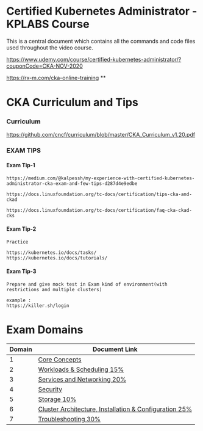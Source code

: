 # Certified Kubernetes Administrator - KPLABS Course

This is a central document which contains all the commands and code files used throughout the video course. 

https://www.udemy.com/course/certified-kubernetes-administrator/?couponCode=CKA-NOV-2020	

https://rx-m.com/cka-online-training **

# CKA Curriculum and Tips

### Curriculum
https://github.com/cncf/curriculum/blob/master/CKA_Curriculum_v1.20.pdf

### EXAM TIPS

#### Exam Tip-1
```
https://medium.com/@kalpessh/my-experience-with-certified-kubernetes-administrator-cka-exam-and-few-tips-d287d4e9edbe

https://docs.linuxfoundation.org/tc-docs/certification/tips-cka-and-ckad
                
https://docs.linuxfoundation.org/tc-docs/certification/faq-cka-ckad-cks
```

#### Exam Tip-2
```
Practice

https://kubernetes.io/docs/tasks/
https://kubernetes.io/docs/tutorials/
```

#### Exam Tip-3 
```
Prepare and give mock test in Exam kind of environment(with restrictions and multiple clusters)

example :
https://killer.sh/login
```
# Exam Domains

| Domain | Document Link |
| ------ | ------ |
| 1 | [Core Concepts][PlDa] |
| 2 | [Workloads & Scheduling 15%][PlDb] |
| 3 | [Services and Networking 20%][PlDc] 
| 4 | [Security][PlDe] |
| 5 | [Storage 10%][PlDf] |
| 6 | [Cluster Architecture, Installation & Configuration 25%][PlDg] |
| 7 | [Troubleshooting 30%][PlDi] |



   [PlDa]: <https://github.com/zealvora/certified-kubernetes-administrator/tree/master/Domain%201%20-%20Core%20Concepts>
   [PlDb]: <https://github.com/zealvora/certified-kubernetes-administrator/tree/master/Domain%202%20-%20Workloads%20%26%20Scheduling>
   [PlDc]: <https://github.com/zealvora/certified-kubernetes-administrator/tree/master/Domain%203%20-%20Services%20and%20Networking>
   [PlDe]: <https://github.com/zealvora/certified-kubernetes-administrator/tree/master/Domain%204%20-%20Security>
   [PlDf]: <https://github.com/zealvora/certified-kubernetes-administrator/tree/master/Domain%205%20-%20Storage>
   [PlDg]: <https://github.com/zealvora/certified-kubernetes-administrator/tree/master/Domain%206%20-%20Cluster%20Architecture%2C%20Installation%20%26%20Configuration>
   [PlDi]: <https://github.com/zealvora/certified-kubernetes-administrator/tree/master/Domain%207%20-%20Troubleshooting>
